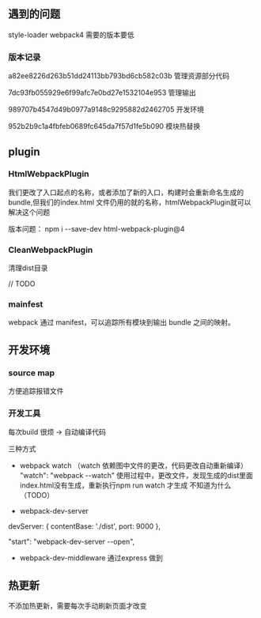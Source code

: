 ## 遇到的问题
style-loader webpack4 需要的版本要低


### 版本记录
a82ee8226d263b51dd24113bb793bd6cb582c03b  管理资源部分代码


7dc93fb055929e6f99afc7e0bd27e1532104e953
管理输出

989707b4547d49b0977a9148c9295882d2462705
开发环境

952b2b9c1a4fbfeb0689fc645da7f57d1fe5b090
模块热替换


## plugin

### HtmlWebpackPlugin

我们更改了入口起点的名称，或者添加了新的入口，构建时会重新命名生成的bundle,但我们的index.html 文件仍用的就的名称，htmlWebpackPlugin就可以解决这个问题

版本问题：
  npm i --save-dev html-webpack-plugin@4

### CleanWebpackPlugin 

清理dist目录


// TODO
### mainfest 

webpack 通过 manifest，可以追踪所有模块到输出 bundle 之间的映射。


## 开发环境
### source map
方便追踪报错文件
### 开发工具
每次build 很烦 -> 自动编译代码

三种方式
* webpack watch （watch 依赖图中文件的更改，代码更改自动重新编译）
 "watch": "webpack --watch"
 使用过程中，更改文件，发现生成的dist里面index.html没有生成，重新执行npm run watch 才生成 不知道为什么（TODO）

* webpack-dev-server

 devServer: {
    contentBase: './dist',
     port: 9000
  },

"start": "webpack-dev-server --open",

* webpack-dev-middleware
通过express 做到

## 热更新
不添加热更新，需要每次手动刷新页面才改变





